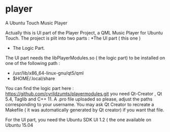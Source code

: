 # player
A Ubuntu Touch Music Player

Actually this is  UI part of the Player Project, a QML Music Player for Ubuntu Touch.
The project is plit into two parts :
*The UI part ( this one )
* The Logic Part.

The UI part needs the libPlayerModules.so ( the logic part) to be installed on one of the following path :
* /usr/lib/x86_64-linux-gnu/qt5/qml
* $HOME/.local/share

You can find the logic part here : https://github.com/cyrildzumts/playermodules.git
you need Qt-Creator , Qt 5.4, Taglib and C++ 11. A .pro file uploaded so please, adjust the paths corresponding 
to your username. You may ask Qt Creator to recreate a Makefile ( it was automatically generated by Qt creator)
if you want that file.

For the UI part, you need the Ubuntu SDK UI 1.2 ( the one available on Ubuntu 15.04
